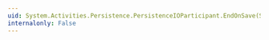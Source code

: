 ```yaml
---
uid: System.Activities.Persistence.PersistenceIOParticipant.EndOnSave(System.IAsyncResult)
internalonly: False
---
```

